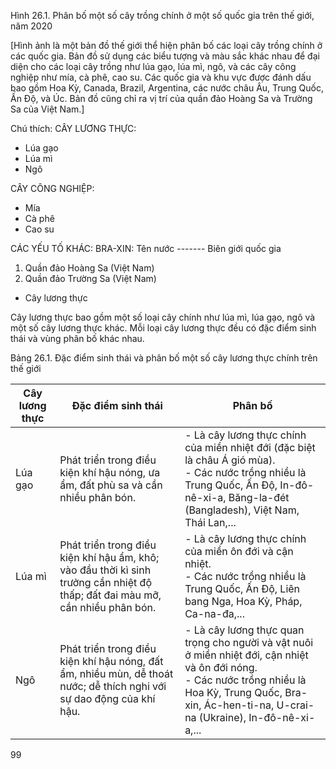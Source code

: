Hình 26.1. Phân bố một số cây trồng chính ở một số quốc gia trên thế giới, năm 2020

[Hình ảnh là một bản đồ thế giới thể hiện phân bố các loại cây trồng chính ở các quốc gia. Bản đồ sử dụng các biểu tượng và màu sắc khác nhau để đại diện cho các loại cây trồng như lúa gạo, lúa mì, ngô, và các cây công nghiệp như mía, cà phê, cao su. Các quốc gia và khu vực được đánh dấu bao gồm Hoa Kỳ, Canada, Brazil, Argentina, các nước châu Âu, Trung Quốc, Ấn Độ, và Úc. Bản đồ cũng chỉ ra vị trí của quần đảo Hoàng Sa và Trường Sa của Việt Nam.]

Chú thích:
CÂY LƯƠNG THỰC:
- Lúa gạo
- Lúa mì
- Ngô

CÂY CÔNG NGHIỆP:
- Mía
- Cà phê
- Cao su

CÁC YẾU TỐ KHÁC:
BRA-XIN: Tên nước
------- Biên giới quốc gia
1. Quần đảo Hoàng Sa (Việt Nam)
2. Quần đảo Trường Sa (Việt Nam)

- Cây lương thực

Cây lương thực bao gồm một số loại cây chính như lúa mì, lúa gạo, ngô và một số cây lương thực khác. Mỗi loại cây lương thực đều có đặc điểm sinh thái và vùng phân bố khác nhau.

Bảng 26.1. Đặc điểm sinh thái và phân bố một số cây lương thực chính trên thế giới

Cây lương thực | Đặc điểm sinh thái | Phân bố
--- | --- | ---
Lúa gạo | Phát triển trong điều kiện khí hậu nóng, ưa ẩm, đất phù sa và cần nhiều phân bón. | - Là cây lương thực chính của miền nhiệt đới (đặc biệt là châu Á gió mùa).<br>- Các nước trồng nhiều là Trung Quốc, Ấn Độ, In-đô-nê-xi-a, Băng-la-đét (Bangladesh), Việt Nam, Thái Lan,...
Lúa mì | Phát triển trong điều kiện khí hậu ẩm, khô; vào đầu thời kì sinh trưởng cần nhiệt độ thấp; đất đai màu mỡ, cần nhiều phân bón. | - Là cây lương thực chính của miền ôn đới và cận nhiệt.<br>- Các nước trồng nhiều là Trung Quốc, Ấn Độ, Liên bang Nga, Hoa Kỳ, Pháp, Ca-na-đa,...
Ngô | Phát triển trong điều kiện khí hậu nóng, đất ẩm, nhiều mùn, dễ thoát nước; dễ thích nghi với sự dao động của khí hậu. | - Là cây lương thực quan trọng cho người và vật nuôi ở miền nhiệt đới, cận nhiệt và ôn đới nóng.<br>- Các nước trồng nhiều là Hoa Kỳ, Trung Quốc, Bra-xin, Ác-hen-ti-na, U-crai-na (Ukraine), In-đô-nê-xi-a,...

99